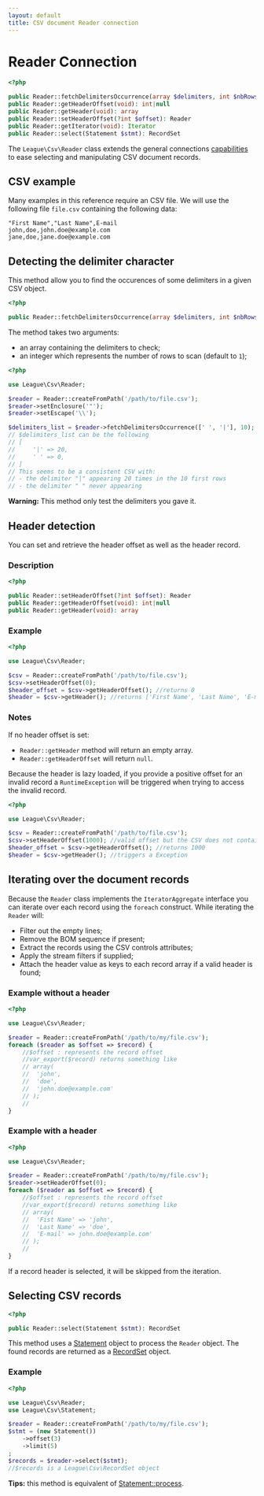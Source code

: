 ```yaml
---
layout: default
title: CSV document Reader connection
---
```


# Reader Connection

~~~php
<?php

public Reader::fetchDelimitersOccurrence(array $delimiters, int $nbRows = 1): array
public Reader::getHeaderOffset(void): int|null
public Reader::getHeader(void): array
public Reader::setHeaderOffset(?int $offset): Reader
public Reader::getIterator(void): Iterator
public Reader::select(Statement $stmt): RecordSet
~~~

The `League\Csv\Reader` class extends the general connections [capabilities](/9.0/connections/) to ease selecting and manipulating CSV document records.


## CSV example

Many examples in this reference require an CSV file. We will use the following file `file.csv` containing the following data:

    "First Name","Last Name",E-mail
    john,doe,john.doe@example.com
    jane,doe,jane.doe@example.com

## Detecting the delimiter character

This method allow you to find the occurences of some delimiters in a given CSV object.

~~~php
<?php

public Reader::fetchDelimitersOccurrence(array $delimiters, int $nbRows = 1): array
~~~

The method takes two arguments:

* an array containing the delimiters to check;
* an integer which represents the number of rows to scan (default to `1`);

~~~php
<?php

use League\Csv\Reader;

$reader = Reader::createFromPath('/path/to/file.csv');
$reader->setEnclosure('"');
$reader->setEscape('\\');

$delimiters_list = $reader->fetchDelimitersOccurrence([' ', '|'], 10);
// $delimiters_list can be the following
// [
//     '|' => 20,
//     ' ' => 0,
// ]
// This seems to be a consistent CSV with:
// - the delimiter "|" appearing 20 times in the 10 first rows
// - the delimiter " " never appearing
~~~

<p class="message-warning"><strong>Warning:</strong> This method only test the delimiters you gave it.</p>

## Header detection

You can set and retrieve the header offset as well as the header record.

### Description

~~~php
<?php

public Reader::setHeaderOffset(?int $offset): Reader
public Reader::getHeaderOffset(void): int|null
public Reader::getHeader(void): array
~~~

### Example

~~~php
<?php

use League\Csv\Reader;

$csv = Reader::createFromPath('/path/to/file.csv');
$csv->setHeaderOffset(0);
$header_offset = $csv->getHeaderOffset(); //returns 0
$header = $csv->getHeader(); //returns ['First Name', 'Last Name', 'E-mail']
~~~

### Notes

If no header offset is set:

- `Reader::getHeader` method will return an empty array.
- `Reader::getHeaderOffset` will return `null`.

Because the header is lazy loaded, if you provide a positive offset for an invalid record a `RuntimeException` will be triggered when trying to access the invalid record.

~~~php
<?php

use League\Csv\Reader;

$csv = Reader::createFromPath('/path/to/file.csv');
$csv->setHeaderOffset(1000); //valid offset but the CSV does not contain 1000 records
$header_offset = $csv->getHeaderOffset(); //returns 1000
$header = $csv->getHeader(); //triggers a Exception
~~~

## Iterating over the document records

Because the `Reader` class implements the `IteratorAggregate` interface you can iterate over each record using the `foreach` construct. While iterating the `Reader` will:

- Filter out the empty lines;
- Remove the BOM sequence if present;
- Extract the records using the CSV controls attributes;
- Apply the stream filters if supplied;
- Attach the header value as keys to each record array if a valid header is found;

### Example without a header

~~~php
<?php

use League\Csv\Reader;

$reader = Reader::createFromPath('/path/to/my/file.csv');
foreach ($reader as $offset => $record) {
    //$offset : represents the record offset
    //var_export($record) returns something like
    // array(
    //  'john',
    //  'doe',
    //  'john.doe@example.com'
    // );
    //
}
~~~

### Example with a header

~~~php
<?php

use League\Csv\Reader;

$reader = Reader::createFromPath('/path/to/my/file.csv');
$reader->setHeaderOffset(0);
foreach ($reader as $offset => $record) {
    //$offset : represents the record offset
    //var_export($record) returns something like
    // array(
    //  'Fist Name' => 'john',
    //  'Last Name' => 'doe',
    //  'E-mail' => john.doe@example.com'
    // );
    //
}
~~~

<p class="message-notice">If a record header is selected, it will be skipped from the iteration.</p>

## Selecting CSV records

~~~php
<?php

public Reader::select(Statement $stmt): RecordSet
~~~

This method uses a [Statement](/reader/statement/) object to process the `Reader` object. The found records are returned as a [RecordSet](/9.0/reader/records) object.

### Example

~~~php
<?php

use League\Csv\Reader;
use League\Csv\Statement;

$reader = Reader::createFromPath('/path/to/my/file.csv');
$stmt = (new Statement())
    ->offset(3)
    ->limit(5)
;
$records = $reader->select($stmt);
//$records is a League\Csv\RecordSet object
~~~

<p class="message-info"><strong>Tips:</strong> this method is equivalent of <a href="/9.0/reader/statement/#apply-the-constraints-to-a-csv-document">Statement::process</a>.</p>